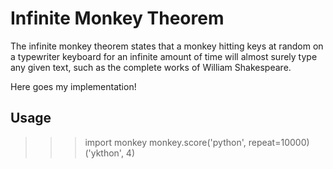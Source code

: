 # Infinite Monkey Theorem

The infinite monkey theorem states that a monkey hitting keys at random on a typewriter keyboard for an infinite amount of time will almost surely type any given text, such as the complete works of William Shakespeare.

Here goes my implementation!

## Usage

>>> import monkey
>>> monkey.score('python', repeat=10000)
('ykthon', 4)
